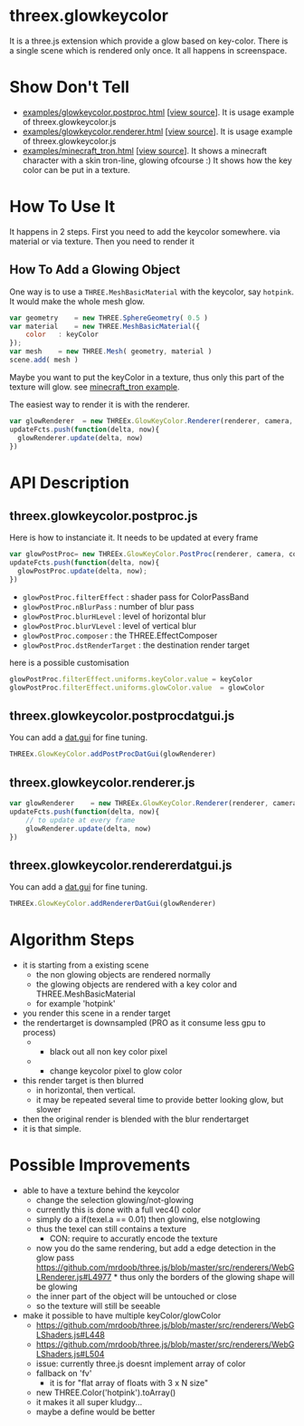 threex.glowkeycolor
===================

It is a three.js extension which provide a glow based on key-color.
There is a single scene which is rendered only once.
It all happens in screenspace.

Show Don't Tell
===============
* [examples/glowkeycolor.postproc.html](http://jeromeetienne.github.io/threex.glowkeycolor/examples/glowkeycolor.postproc.html) \[[view source](https://github.com/jeromeetienne/threex.glowkeycolor/blob/master/examples/glowkeycolor.postproc.html)\].
It is usage example of threex.glowkeycolor.js
* [examples/glowkeycolor.renderer.html](http://jeromeetienne.github.io/threex.glowkeycolor/examples/glowkeycolor.renderer.html) \[[view source](https://github.com/jeromeetienne/threex.glowkeycolor/blob/master/examples/glowkeycolor.renderer.html)\].
It is usage example of threex.glowkeycolor.js
* [examples/minecraft_tron.html](http://jeromeetienne.github.io/threex.glowkeycolor/examples/minecraft_tron.html) \[[view source](https://github.com/jeromeetienne/threex.glowkeycolor/blob/master/examples/minecraft_tron.html)\].
It shows a minecraft character with a skin tron-line, glowing ofcourse :)
It shows how the key color can be put in a texture.


How To Use It
=============

It happens in 2 steps. First you need to add the keycolor somewhere.
via material or via texture.
Then you need to render it


## How To Add a Glowing Object

One way is to use a ```THREE.MeshBasicMaterial``` with the keycolor, say ```hotpink```.
It would make the whole mesh glow.

```javascript
var geometry	= new THREE.SphereGeometry( 0.5 )
var material	= new THREE.MeshBasicMaterial({
	color	: keyColor
});
var mesh	= new THREE.Mesh( geometry, material )
scene.add( mesh )
```

Maybe you want to put the keyColor in a texture, thus only this part of the texture will 
glow. see [minecraft_tron example](https://github.com/jeromeetienne/threex.glowkeycolor/blob/master/examples/minecraft_tron.html).


The easiest way to render it is with the renderer. 

```javascript
var glowRenderer  = new THREEx.GlowKeyColor.Renderer(renderer, camera, scene, keyColor, glowColor)
updateFcts.push(function(delta, now){
  glowRenderer.update(delta, now)
})
```

API Description
===============

## threex.glowkeycolor.postproc.js

Here is how to instanciate it. It needs to be updated at every frame

```javascript
var glowPostProc= new THREEx.GlowKeyColor.PostProc(renderer, camera, colorRenderTarget);
updateFcts.push(function(delta, now){
  glowPostProc.update(delta, now);
})
```

* ```glowPostProc.filterEffect``` : shader pass for ColorPassBand
* ```glowPostProc.nBlurPass``` : number of blur pass
* ```glowPostProc.blurHLevel``` : level of horizontal blur
* ```glowPostProc.blurVLevel``` : level of vertical blur
* ```glowPostProc.composer``` : the THREE.EffectComposer 
* ```glowPostProc.dstRenderTarget``` : the destination render target

here is a possible customisation

```javascript
glowPostProc.filterEffect.uniforms.keyColor.value = keyColor
glowPostProc.filterEffect.uniforms.glowColor.value  = glowColor
```

## threex.glowkeycolor.postprocdatgui.js

You can add a [dat.gui](https://code.google.com/p/dat-gui/) for fine tuning.

```javascript
THREEx.GlowKeyColor.addPostProcDatGui(glowRenderer)
```


## threex.glowkeycolor.renderer.js

```javascript
var glowRenderer	= new THREEx.GlowKeyColor.Renderer(renderer, camera, scene, keyColor, glowColor)
updateFcts.push(function(delta, now){
	// to update at every frame
	glowRenderer.update(delta, now)
})
```

## threex.glowkeycolor.rendererdatgui.js

You can add a [dat.gui](https://code.google.com/p/dat-gui/) for fine tuning.

```javascript
THREEx.GlowKeyColor.addRendererDatGui(glowRenderer)
```

Algorithm Steps
===============
* it is starting from a existing scene
  * the non glowing objects are rendered normally
  * the glowing objects are rendered with a key color and THREE.MeshBasicMaterial
  * for example 'hotpink'
* you render this scene in a render target
* the rendertarget is downsampled (PRO as it consume less gpu to process)
  * + black out all non key color pixel
  * + change keycolor pixel to glow color 
* this render target is then blurred
  * in horizontal, then vertical. 
  * it may be repeated several time to provide better looking glow, but slower
* then the original render is blended with the blur rendertarget
* it is that simple.


Possible Improvements
=====================
* able to have a texture behind the keycolor
  * change the selection glowing/not-glowing
  * currently this is done with a full vec4() color
  * simply do a if(texel.a == 0.01) then glowing, else notglowing
  * thus the texel can still contains a texture
    * CON: require to accuratly encode the texture
  * now you do the same rendering, but add a edge detection in the glow pass
https://github.com/mrdoob/three.js/blob/master/src/renderers/WebGLRenderer.js#L4977  * thus only the borders of the glowing shape will be glowing
  * the inner part of the object will be untouched or close
  * so the texture will still be seeable
* make it possible to have multiple keyColor/glowColor
  * https://github.com/mrdoob/three.js/blob/master/src/renderers/WebGLShaders.js#L448
  * https://github.com/mrdoob/three.js/blob/master/src/renderers/WebGLShaders.js#L504
  * issue: currently three.js doesnt implement array of color 
  * fallback on 'fv'
    * it is for "flat array of floats with 3 x N size"
  * new THREE.Color('hotpink').toArray()
  * it makes it all super kludgy...
  * maybe a define would be better
